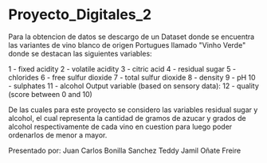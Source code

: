 # Proyecto_Digitales_2

Para la obtencion de datos se descargo de un Dataset donde se encuentra las variantes de vino blanco de origen Portugues llamado "Vinho Verde" donde se destacan las siguientes variables:

1 - fixed acidity
2 - volatile acidity
3 - citric acid
4 - residual sugar
5 - chlorides
6 - free sulfur dioxide
7 - total sulfur dioxide
8 - density
9 - pH
10 - sulphates
11 - alcohol
Output variable (based on sensory data):
12 - quality (score between 0 and 10)

De las cuales para este proyecto se considero las variables residual sugar y alcohol, el cual representa la cantidad de gramos de azucar y grados de alcohol respectivamente de cada vino en cuestion para luego poder ordenarlos de menor a mayor.

Presentado por:
Juan Carlos Bonilla Sanchez
Teddy Jamil Oñate Freire
